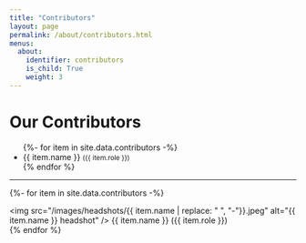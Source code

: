 ```yaml
---
title: "Contributors"
layout: page
permalink: /about/contributors.html
menus:
  about:
    identifier: contributors
    is_child: True
    weight: 3
---
```

# Our Contributors

<div class="name-list">
<ul>
  {%- for item in site.data.contributors -%}
    <li> {{ item.name }} <small>({{ item.role }})</small>
    </li>
  {% endfor %}
</ul>
</div>

<hr>

<div class="myGallery">

  {%- for item in site.data.contributors -%}
    <div class="item">
      <img
        src="/images/headshots/{{ item.name | replace: " ", "-"}}.jpeg"
        alt="{{ item.name }} headshot"
      />
      <span class="caption">
      {{ item.name }} ({{ item.role }})
      </span>
    </div>
  {% endfor %}
</div>

